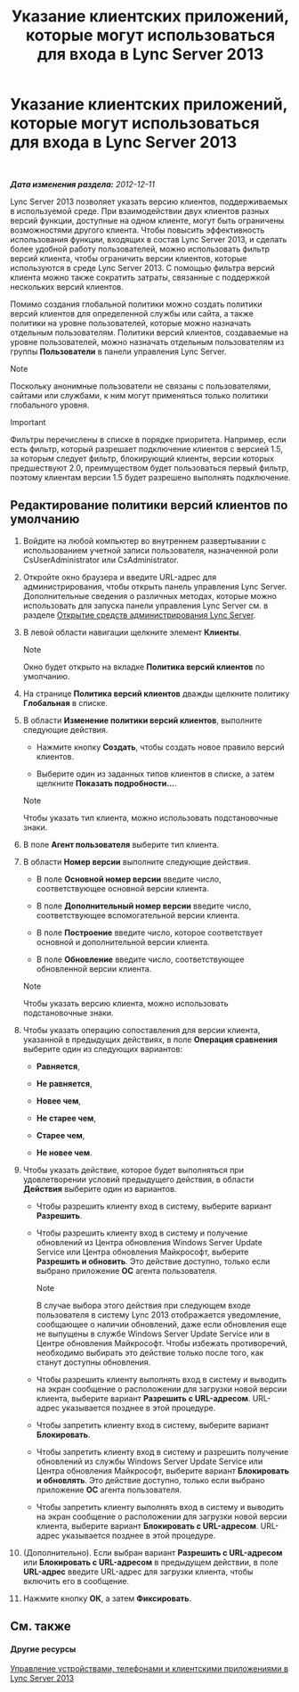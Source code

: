 ﻿---
title: Указание клиентских приложений, которые могут использоваться для входа в Lync Server 2013
TOCTitle: Указание клиентских приложений, которые могут использоваться для входа в Lync Server 2013
ms:assetid: d256a581-9a48-4d1a-82cc-2e1f520d7d2e
ms:mtpsurl: https://technet.microsoft.com/ru-ru/library/Gg182591(v=OCS.15)
ms:contentKeyID: 49311258
ms.date: 05/19/2016
mtps_version: v=OCS.15
ms.translationtype: HT
---

# Указание клиентских приложений, которые могут использоваться для входа в Lync Server 2013

 

_**Дата изменения раздела:** 2012-12-11_

Lync Server 2013 позволяет указать версию клиентов, поддерживаемых в используемой среде. При взаимодействии двух клиентов разных версий функции, доступные на одном клиенте, могут быть ограничены возможностями другого клиента. Чтобы повысить эффективность использования функции, входящих в состав Lync Server 2013, и сделать более удобной работу пользователей, можно использовать фильтр версий клиента, чтобы ограничить версии клиентов, которые используются в среде Lync Server 2013. С помощью фильтра версий клиента можно также сократить затраты, связанные с поддержкой нескольких версий клиентов.

Помимо создания глобальной политики можно создать политики версий клиентов для определенной службы или сайта, а также политики на уровне пользователей, которые можно назначать отдельным пользователям. Политики версий клиентов, создаваемые на уровне пользователей, можно назначать отдельным пользователям из группы **Пользователи** в панели управления Lync Server.

> [!note]  
> Поскольку анонимные пользователи не связаны с пользователями, сайтами или службами, к ним могут применяться только политики глобального уровня.

> [!important]  
> Фильтры перечислены в списке в порядке приоритета. Например, если есть фильтр, который разрешает подключение клиентов с версией 1.5, за которым следует фильтр, блокирующий клиенты, версии которых предшествуют 2.0, преимуществом будет пользоваться первый фильтр, поэтому клиентам версии 1.5 будет разрешено выполнять подключение.

## Редактирование политики версий клиентов по умолчанию

1.  Войдите на любой компьютер во внутреннем развертывании с использованием учетной записи пользователя, назначенной роли CsUserAdministrator или CsAdministrator.

2.  Откройте окно браузера и введите URL-адрес для администрирования, чтобы открыть панель управления Lync Server. Дополнительные сведения о различных методах, которые можно использовать для запуска панели управления Lync Server см. в разделе [Открытие средств администрирования Lync Server](lync-server-2013-open-lync-server-administrative-tools.md).

3.  В левой области навигации щелкните элемент **Клиенты**.
    
    > [!note]  
    > Окно будет открыто на вкладке <strong>Политика версий клиентов</strong> по умолчанию.

4.  На странице **Политика версий клиентов** дважды щелкните политику **Глобальная** в списке.

5.  В области **Изменение политики версий клиентов**, выполните следующие действия.
    
      - Нажмите кнопку **Создать**, чтобы создать новое правило версий клиентов.
    
      - Выберите один из заданных типов клиентов в списке, а затем щелкните **Показать подробности...**.
    
    > [!note]  
    > Чтобы указать тип клиента, можно использовать подстановочные знаки.

6.  В поле **Агент пользователя** выберите тип клиента.

7.  В области **Номер версии** выполните следующие действия.
    
      - В поле **Основной номер версии** введите число, соответствующее основной версии клиента.
    
      - В поле **Дополнительный номер версии** введите число, соответствующее вспомогательной версии клиента.
    
      - В поле **Построение** введите число, которое соответствует основной и дополнительной версии клиента.
    
      - В поле **Обновление** введите число, соответствующее обновленной версии клиента.
    
    > [!note]  
    > Чтобы указать версию клиента, можно использовать подстановочные знаки.

8.  Чтобы указать операцию сопоставления для версии клиента, указанной в предыдущих действиях, в поле **Операция сравнения** выберите один из следующих вариантов:
    
      - **Равняется**,
    
      - **Не равняется**,
    
      - **Новее чем**,
    
      - **Не старее чем**,
    
      - **Старее чем**,
    
      - **Не новее чем**.

9.  Чтобы указать действие, которое будет выполняться при удовлетворении условий предыдущего действия, в области **Действия** выберите один из вариантов.
    
      - Чтобы разрешить клиенту вход в систему, выберите вариант **Разрешить**.
    
      - Чтобы разрешить клиенту вход в систему и получение обновлений из Центра обновления Windows Server Update Service или Центра обновления Майкрософт, выберите **Разрешить и обновить**. Это действие доступно, только если выбрано приложение **OC** агента пользователя.
        
        > [!note]  
        > В случае выбора этого действия при следующем входе пользователя в систему Lync 2013 отображается уведомление, сообщающее о наличии обновлений, даже если обновления еще не выпущены в службе Windows Server Update Service или в Центре обновления Майкрософт. Чтобы избежать противоречий, необходимо выбирать это действие только после того, как станут доступны обновления.    
      - Чтобы разрешить клиенту выполнять вход в систему и выводить на экран сообщение о расположении для загрузки новой версии клиента, выберите вариант **Разрешить с URL-адресом**. URL-адрес указывается позднее в этой процедуре.
    
      - Чтобы запретить клиенту вход в систему, выберите вариант **Блокировать**.
    
      - Чтобы запретить клиенту вход в систему и разрешить получение обновлений из службы Windows Server Update Service или Центра обновления Майкрософт, выберите вариант **Блокировать и обновлять**. Это действие доступно, только если выбрано приложение **OC** агента пользователя.
    
      - Чтобы запретить клиенту выполнять вход в систему и выводить на экран сообщение о расположении для загрузки новой версии клиента, выберите вариант **Блокировать с URL-адресом**. URL-адрес указывается позднее в этой процедуре.

10. (Дополнительно). Если выбран вариант **Разрешить с URL-адресом** или **Блокировать с URL-адресом** в предыдущем действии, в поле **URL-адрес** введите URL-адрес для загрузки клиента, чтобы включить его в сообщение.

11. Нажмите кнопку **ОК**, а затем **Фиксировать**.

## См. также

#### Другие ресурсы

[Управление устройствами, телефонами и клиентскими приложениями в Lync Server 2013](lync-server-2013-managing-devices-phones-and-client-applications.md)

